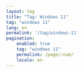 ```yaml
---
layout: tag
title: "Tag: Windows 11"
tag: "windows 11"
lang: en
permalink: '/tag/windows-11'
pagination:
    enabled: true
    tag: "windows 11"
    permalink: /page/:num/
    locale: en
---
```


